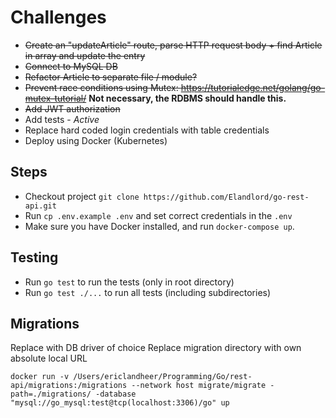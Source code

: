 # Challenges

- ~~Create an "updateArticle" route, parse HTTP request body + find Article in array and update the entry~~
- ~~Connect to MySQL DB~~
- ~~Refactor Article to separate file / module?~~
- ~~Prevent race conditions using Mutex: https://tutorialedge.net/golang/go-mutex-tutorial/~~ **Not necessary, the RDBMS should handle this.** 
- ~~Add JWT authorization~~
- Add tests - _Active_
- Replace hard coded login credentials with table credentials
- Deploy using Docker (Kubernetes)


## Steps

- Checkout project `git clone https://github.com/Elandlord/go-rest-api.git`
- Run `cp .env.example .env` and set correct credentials in the `.env`
- Make sure you have Docker installed, and run `docker-compose up`.

## Testing
- Run `go test` to run the tests (only in root directory)
- Run `go test ./...` to run all tests (including subdirectories)

## Migrations
Replace with DB driver of choice
Replace migration directory with own absolute local URL

```docker run -v /Users/ericlandheer/Programming/Go/rest-api/migrations:/migrations --network host migrate/migrate -path=./migrations/ -database "mysql://go_mysql:test@tcp(localhost:3306)/go" up```
